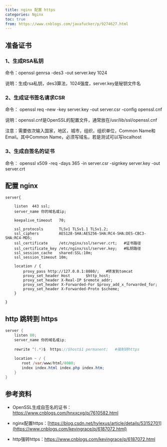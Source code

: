 ```yaml
---
title: nginx 配置 https
categories: Nginx
toc: true
from: https://www.cnblogs.com/javafucker/p/9274627.html
---
```


##  准备证书

###  1、生成RSA私钥

命令：openssl genrsa -des3 -out server.key 1024

说明：生成rsa私钥，des3算法，1024强度，server.key是秘钥文件名

### 2、生成证书签名请求CSR

命令： openssl req -new -key server.key -out server.csr -config openssl.cnf

说明：openssl.cnf是OpenSSL的配置文件，通常放在/usr/lib/ssl/openssl.cnf

注意：需要依次输入国家，地区，城市，组织，组织单位，Common Name和Email。其中Common Name，必须写域名，若是测试可以写localhost

### 3、生成自签名的证书

命令： openssl x509 -req -days 365 -in server.csr -signkey server.key -out server.crt



## 配置 nginx

```
server{

    listen  443 ssl;
    server_name 你的域名或ip;

    keepalive_timeout   70;

    ssl_protocols       TLSv1 TLSv1.1 TLSv1.2;
    ssl_ciphers         AES128-SHA:AES256-SHA:RC4-SHA:DES-CBC3-SHA:RC4-MD5;
    ssl_certificate     /etc/nginx/ssl/server.crt;   #证书路径
    ssl_certificate_key /etc/nginx/ssl/server.key;   #私钥路径
    ssl_session_cache   shared:SSL:10m;
    ssl_session_timeout 10m;

    location / {
        proxy_pass http://127.0.0.1:8080/;   #转发到tomcat
        proxy_set_header Host       $http_host;
        proxy_set_header X-Real-IP $remote_addr;  
        proxy_set_header X-Forwarded-For $proxy_add_x_forwarded_for;  
        proxy_set_header X-Forwarded-Proto $scheme;
    }

}
```



## http 跳转到 https 

```java
server {
    listen 80;
    server_name 你的域名或ip;
     
    rewrite ^(.*)$  https://$host$1 permanent;   #强制转https
  
    location ~ / {
    　　root /var/www/html/8080;
    　　index index.html index.php index.htm;
    }
}
```



## 参考资料

- OpenSSL生成自签名的证书：https://www.cnblogs.com/hnxxcxg/p/7610582.html

- nginx配置https：[https://blog.csdn.net/hylexus/article/details/53152701](https://www.cnblogs.com/kevingrace/p/6187072.html)

- http强转https：https://www.cnblogs.com/kevingrace/p/6187072.html